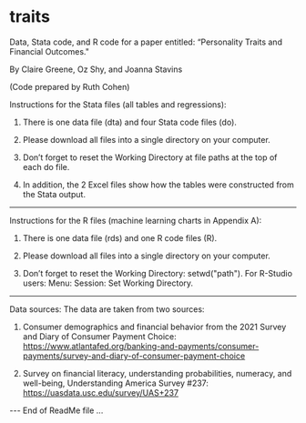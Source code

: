 # traits

Data, Stata code, and R code for a paper entitled: “Personality Traits and Financial Outcomes."

By Claire Greene, Oz Shy, and Joanna Stavins

(Code prepared by Ruth Cohen)

Instructions for the Stata files (all tables and regressions):

1. There is one data file (dta) and four Stata code files (do).

2. Please download all files into a single directory on your computer.

3. Don’t forget to reset the Working Directory at file paths at the top of each do file.

4. In addition, the 2 Excel files show how the tables were constructed from the Stata output.

-----------------------------------------------------------
 
 Instructions for the R files (machine learning charts in Appendix A):

1. There is one data file (rds) and one R code files (R).

2. Please download all files into a single directory on your computer.

3. Don’t forget to reset the Working Directory: setwd("path"). For R-Studio users: Menu: Session: Set Working Directory.

-----------------------------------------------------------

Data sources: The data are taken from two sources:

1. Consumer demographics and financial behavior from the 2021 Survey and Diary of Consumer Payment Choice: https://www.atlantafed.org/banking-and-payments/consumer-payments/survey-and-diary-of-consumer-payment-choice

2. Survey on financial literacy, understanding probabilities, numeracy, and well-being, Understanding America Survey #237: https://uasdata.usc.edu/survey/UAS+237

--- End of ReadMe file
...
